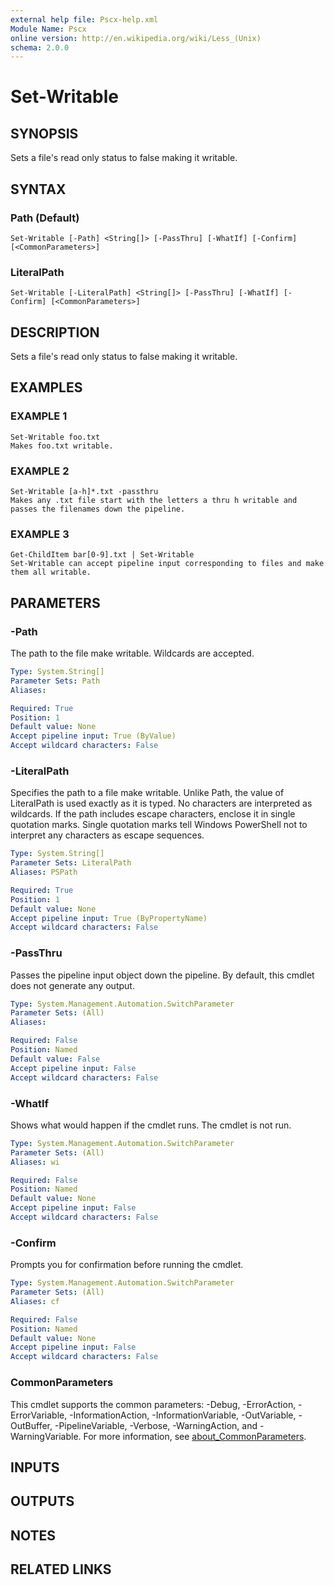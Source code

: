 ```yaml
---
external help file: Pscx-help.xml
Module Name: Pscx
online version: http://en.wikipedia.org/wiki/Less_(Unix)
schema: 2.0.0
---
```


# Set-Writable

## SYNOPSIS
Sets a file's read only status to false making it writable.

## SYNTAX

### Path (Default)
```
Set-Writable [-Path] <String[]> [-PassThru] [-WhatIf] [-Confirm] [<CommonParameters>]
```

### LiteralPath
```
Set-Writable [-LiteralPath] <String[]> [-PassThru] [-WhatIf] [-Confirm] [<CommonParameters>]
```

## DESCRIPTION
Sets a file's read only status to false making it writable.

## EXAMPLES

### EXAMPLE 1
```
Set-Writable foo.txt
Makes foo.txt writable.
```

### EXAMPLE 2
```
Set-Writable [a-h]*.txt -passthru
Makes any .txt file start with the letters a thru h writable and passes the filenames down the pipeline.
```

### EXAMPLE 3
```
Get-ChildItem bar[0-9].txt | Set-Writable
Set-Writable can accept pipeline input corresponding to files and make them all writable.
```

## PARAMETERS

### -Path
The path to the file make writable. 
Wildcards are accepted.

```yaml
Type: System.String[]
Parameter Sets: Path
Aliases:

Required: True
Position: 1
Default value: None
Accept pipeline input: True (ByValue)
Accept wildcard characters: False
```

### -LiteralPath
Specifies the path to a file make writable.
Unlike Path, the value of LiteralPath is used exactly as it is typed.
No characters are interpreted as wildcards.
If the path includes escape characters, enclose it in
single quotation marks.
Single quotation marks tell Windows PowerShell not to interpret any characters
as escape sequences.

```yaml
Type: System.String[]
Parameter Sets: LiteralPath
Aliases: PSPath

Required: True
Position: 1
Default value: None
Accept pipeline input: True (ByPropertyName)
Accept wildcard characters: False
```

### -PassThru
Passes the pipeline input object down the pipeline.
By default, this cmdlet does not generate any output.

```yaml
Type: System.Management.Automation.SwitchParameter
Parameter Sets: (All)
Aliases:

Required: False
Position: Named
Default value: False
Accept pipeline input: False
Accept wildcard characters: False
```

### -WhatIf
Shows what would happen if the cmdlet runs.
The cmdlet is not run.

```yaml
Type: System.Management.Automation.SwitchParameter
Parameter Sets: (All)
Aliases: wi

Required: False
Position: Named
Default value: None
Accept pipeline input: False
Accept wildcard characters: False
```

### -Confirm
Prompts you for confirmation before running the cmdlet.

```yaml
Type: System.Management.Automation.SwitchParameter
Parameter Sets: (All)
Aliases: cf

Required: False
Position: Named
Default value: None
Accept pipeline input: False
Accept wildcard characters: False
```

### CommonParameters
This cmdlet supports the common parameters: -Debug, -ErrorAction, -ErrorVariable, -InformationAction, -InformationVariable, -OutVariable, -OutBuffer, -PipelineVariable, -Verbose, -WarningAction, and -WarningVariable. For more information, see [about_CommonParameters](http://go.microsoft.com/fwlink/?LinkID=113216).

## INPUTS

## OUTPUTS

## NOTES

## RELATED LINKS
